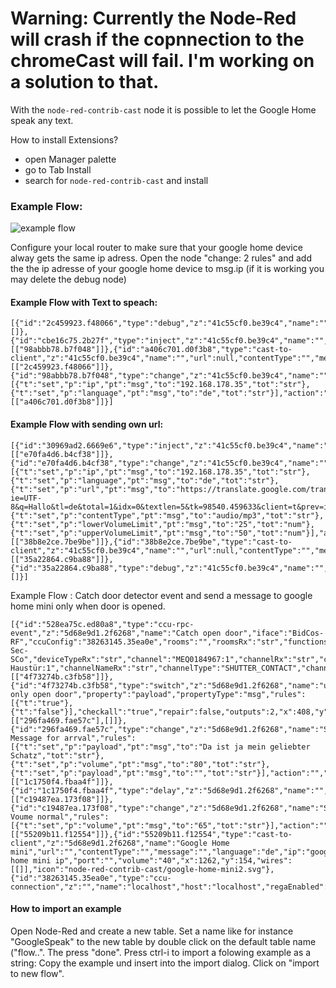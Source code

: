 # Warning: Currently the Node-Red will crash if the copnnection to the chromeCast will fail. I'm working on a solution to that.

With the `node-red-contrib-cast` node it is possible to let the Google Home speak any text.

How to install Extensions?
* open Manager palette
* go to Tab Install
* search for `node-red-contrib-cast` and install
 

### Example Flow:
![example flow](https://user-images.githubusercontent.com/12692680/46281726-c6135e80-c56f-11e8-90e7-55d82366c30c.png)

Configure your local router to make sure that your google home device alway gets the same ip adress.
Open the node "change: 2 rules" and add the the ip adresse of your google home device to msg.ip 
(if it is working you may delete the debug node)

#### Example Flow with Text to speach:
```
[{"id":"2c459923.f48066","type":"debug","z":"41c55cf0.be39c4","name":"","active":true,"tosidebar":true,"console":false,"tostatus":false,"complete":"true","x":790,"y":100,"wires":[]},{"id":"cbe16c75.2b27f","type":"inject","z":"41c55cf0.be39c4","name":"","topic":"test","payload":"Hallo","payloadType":"str","repeat":"","crontab":"","once":false,"onceDelay":0.1,"x":180,"y":100,"wires":[["98abbb78.b7f048"]]},{"id":"a406c701.d0f3b8","type":"cast-to-client","z":"41c55cf0.be39c4","name":"","url":null,"contentType":"","message":null,"language":"en","ip":"","port":"","volume":null,"x":610,"y":100,"wires":[["2c459923.f48066"]]},{"id":"98abbb78.b7f048","type":"change","z":"41c55cf0.be39c4","name":"","rules":[{"t":"set","p":"ip","pt":"msg","to":"192.168.178.35","tot":"str"},{"t":"set","p":"language","pt":"msg","to":"de","tot":"str"}],"action":"","property":"","from":"","to":"","reg":false,"x":400,"y":100,"wires":[["a406c701.d0f3b8"]]}]
```

#### Example Flow with sending own url:
```
[{"id":"30969ad2.6669e6","type":"inject","z":"41c55cf0.be39c4","name":"","topic":"","payload":"true","payloadType":"bool","repeat":"","crontab":"","once":false,"onceDelay":0.1,"x":170,"y":180,"wires":[["e70fa4d6.b4cf38"]]},{"id":"e70fa4d6.b4cf38","type":"change","z":"41c55cf0.be39c4","name":"","rules":[{"t":"set","p":"ip","pt":"msg","to":"192.168.178.35","tot":"str"},{"t":"set","p":"language","pt":"msg","to":"de","tot":"str"},{"t":"set","p":"url","pt":"msg","to":"https://translate.google.com/translate_tts?ie=UTF-8&q=Hallo&tl=de&total=1&idx=0&textlen=5&tk=98540.459633&client=t&prev=input&ttsspeed=1","tot":"str"},{"t":"set","p":"contentType","pt":"msg","to":"audio/mp3","tot":"str"},{"t":"set","p":"lowerVolumeLimit","pt":"msg","to":"25","tot":"num"},{"t":"set","p":"upperVolumeLimit","pt":"msg","to":"50","tot":"num"}],"action":"","property":"","from":"","to":"","reg":false,"x":400,"y":180,"wires":[["38b8e2ce.7be9be"]]},{"id":"38b8e2ce.7be9be","type":"cast-to-client","z":"41c55cf0.be39c4","name":"","url":null,"contentType":"","message":null,"language":"en","ip":"","port":"","volume":null,"x":610,"y":180,"wires":[["35a22864.c9ba88"]]},{"id":"35a22864.c9ba88","type":"debug","z":"41c55cf0.be39c4","name":"","active":true,"tosidebar":true,"console":false,"tostatus":false,"complete":"true","x":790,"y":180,"wires":[]}]
```

Example Flow : Catch door detector event and send a message to google home mini only when door is opened.
```
[{"id":"528ea75c.ed80a8","type":"ccu-rpc-event","z":"5d68e9d1.2f6268","name":"Catch open door","iface":"BidCos-RF","ccuConfig":"38263145.35ea0e","rooms":"","roomsRx":"str","functions":"","functionsRx":"str","device":"MEQ0184967","deviceRx":"str","deviceName":"","deviceNameRx":"str","deviceType":"HM-Sec-SCo","deviceTypeRx":"str","channel":"MEQ0184967:1","channelRx":"str","channelName":"Kontakt-Haustür:1","channelNameRx":"str","channelType":"SHUTTER_CONTACT","channelTypeRx":"str","datapoint":"STATE","datapointRx":"str","change":true,"working":true,"cache":false,"topic":"${CCU}/${Interface}/${channelName}/${datapoint}","x":195,"y":162,"wires":[["4f73274b.c3fb58"]]},{"id":"4f73274b.c3fb58","type":"switch","z":"5d68e9d1.2f6268","name":"use only open door","property":"payload","propertyType":"msg","rules":[{"t":"true"},{"t":"false"}],"checkall":"true","repair":false,"outputs":2,"x":408,"y":162,"wires":[["296fa469.fae57c"],[]]},{"id":"296fa469.fae57c","type":"change","z":"5d68e9d1.2f6268","name":"Set Message for arrval","rules":[{"t":"set","p":"payload","pt":"msg","to":"Da ist ja mein geliebter Schatz","tot":"str"},{"t":"set","p":"volume","pt":"msg","to":"80","tot":"str"},{"t":"set","p":"payload","pt":"msg","to":"","tot":"str"}],"action":"","property":"","from":"","to":"","reg":false,"x":657,"y":156,"wires":[["1c1750f4.fbaa4f"]]},{"id":"1c1750f4.fbaa4f","type":"delay","z":"5d68e9d1.2f6268","name":"","pauseType":"delay","timeout":"1","timeoutUnits":"seconds","rate":"1","nbRateUnits":"1","rateUnits":"second","randomFirst":"1","randomLast":"5","randomUnits":"seconds","drop":false,"x":855,"y":155,"wires":[["c19487ea.173f08"]]},{"id":"c19487ea.173f08","type":"change","z":"5d68e9d1.2f6268","name":"Set Voume normal","rules":[{"t":"set","p":"volume","pt":"msg","to":"65","tot":"str"}],"action":"","property":"","from":"","to":"","reg":false,"x":1047,"y":155,"wires":[["55209b11.f12554"]]},{"id":"55209b11.f12554","type":"cast-to-client","z":"5d68e9d1.2f6268","name":"Google Home mini","url":"","contentType":"","message":"","language":"de","ip":"google home mini ip","port":"","volume":"40","x":1262,"y":154,"wires":[[]],"icon":"node-red-contrib-cast/google-home-mini2.svg"},{"id":"38263145.35ea0e","type":"ccu-connection","z":"","name":"localhost","host":"localhost","regaEnabled":true,"bcrfEnabled":true,"iprfEnabled":true,"virtEnabled":true,"bcwiEnabled":false,"cuxdEnabled":false,"regaPoll":true,"regaInterval":"30","rpcPingTimeout":"60","rpcInitAddress":"127.0.0.1","rpcServerHost":"127.0.0.1","rpcBinPort":"2047","rpcXmlPort":"2048"}]
```
#### How to import an example
Open Node-Red and create a new table. Set a name like for instance "GoogleSpeak" to the new table by double click on the default table name ("flow..". The press "done".
Press ctrl-i to import a folowing example as a string: Copy the example und insert into the import dialog. Click on "import to new flow".